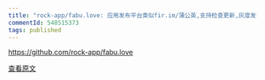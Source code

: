 ```yaml
---
title: "rock-app/fabu.love: 应用发布平台类似fir.im/蒲公英,支持检查更新,灰度发布等等.Demo地址：https://fabu.apppills.com/"
commentId: 548515373
tags: published
---
```


https://github.com/rock-app/fabu.love
    
[查看原文](https://github.com/lotosbin/lotosbin.github.io/issues/163)
    